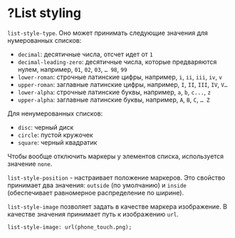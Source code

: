 # ?List styling

`list-style-type`. Оно может принимать следующие значения для нумерованных списков:

* `decimal`: десятичные числа, отсчет идет от `1`
* `decimal-leading-zero`: десятичные числа, которые предваряются нулем, например, `01`, `02`, `03`, `… 98`, `99`
* `lower-roman`: строчные латинские цифры, например, `i`, `ii`, `iii`, `iv`, `v`
* `upper-roman`: заглавные латинские цифры, например, `I`, `II`, `III`, `IV`, `V…`
* `lower-alpha`: строчные латинские буквы, например, `a`, `b`, `c...`, `z`
* `upper-alpha`: заглавные латинские буквы, например, `A`, `B`, `C`, `… Z`

Для ненумерованных списков:

* `disc`: черный диск
* `circle`: пустой кружочек
* `square`: черный квадратик

Чтобы вообще отключить маркеры у элементов списка, используется значение `none`.

`list-style-position` - настраивает положение маркеров. Это свойство принимает два значения: `outside` (по умолчанию) и `inside` (обеспечивает равномерное распределение по ширине).

`list-style-image` позволяет задать в качестве маркера изображение. В качестве значения принимает путь к изображению `url`.

~~~
list-style-image: url(phone_touch.png);
~~~
